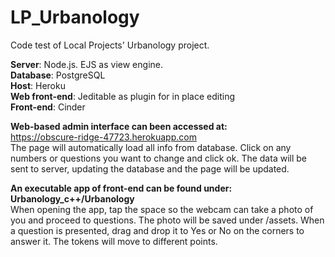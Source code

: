 # LP_Urbanology
Code test of Local Projects' Urbanology project.

**Server**: Node.js. EJS as view engine.   
**Database**: PostgreSQL  
**Host**: Heroku  
**Web front-end**: Jeditable as plugin for in place editing   
**Front-end**: Cinder

**Web-based admin interface can been accessed at:**      
https://obscure-ridge-47723.herokuapp.com  
The page will automatically load all info from database. Click on any numbers or questions you want to change and click ok. The data will be sent to server, updating the database and the page will be updated.

**An executable app of front-end can be found under:  Urbanology_c++/Urbanology**  
When opening the app, tap the space so the webcam can take a photo of you and proceed to questions. The photo will be saved under /assets. When a question is presented, drag and drop it to Yes or No on the corners to answer it. The tokens will move to different points.
